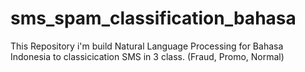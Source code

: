 # sms_spam_classification_bahasa
This Repository i'm build Natural Language Processing for Bahasa Indonesia to classicication SMS in 3 class. (Fraud, Promo, Normal)
